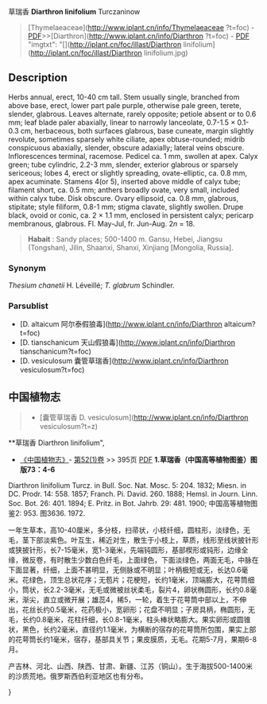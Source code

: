 草瑞香 **Diarthron linifolium** Turczaninow

> [Thymelaeaceae](http://www.iplant.cn/info/Thymelaeaceae ?t=foc) - [PDF](http://iplant.cn/foc/pdf/Thymelaeaceae.pdf)>>[Diarthron](http://www.iplant.cn/info/Diarthron ?t=foc) - [PDF](http://www.iplant.cn/foc/pdf/Diarthron.pdf)
  "imgtxt": "[](http://iplant.cn/foc/illast/Diarthron linifolium](http://iplant.cn/foc/illast/Diarthron linifolium.jpg)

## Description

Herbs annual, erect, 10-40 cm tall. Stem usually single, branched from above base, erect, lower part pale purple, otherwise pale green, terete, slender, glabrous. Leaves alternate, rarely opposite; petiole absent or to 0.6 mm; leaf blade paler abaxially, linear to narrowly lanceolate, 0.7-1.5 × 0.1-0.3 cm, herbaceous, both surfaces glabrous, base cuneate, margin slightly revolute, sometimes sparsely white ciliate, apex obtuse-rounded; midrib conspicuous abaxially, slender, obscure adaxially; lateral veins obscure. Inflorescences terminal, racemose. Pedicel ca. 1 mm, swollen at apex. Calyx green; tube cylindric, 2.2-3 mm, slender, exterior glabrous or sparsely sericeous; lobes 4, erect or slightly spreading, ovate-elliptic, ca. 0.8 mm, apex acuminate. Stamens 4(or 5), inserted above middle of calyx tube; filament short, ca. 0.5 mm; anthers broadly ovate, very small, included within calyx tube. Disk obscure. Ovary ellipsoid, ca. 0.8 mm, glabrous, stipitate; style filiform, 0.8-1 mm; stigma clavate, slightly swollen. Drupe black, ovoid or conic, ca. 2 × 1.1 mm, enclosed in persistent calyx; pericarp membranous, glabrous. Fl. May-Jul, fr. Jun-Aug. 2*n* = 18.


> **Habait** : 
> Sandy places; 500-1400 m. Gansu, Hebei, Jiangsu (Tongshan), Jilin, Shaanxi, Shanxi, Xinjiang [Mongolia, Russia].

### Synonym
*Thesium chanetii* H. Léveillé; *T. glabrum* Schindler.



### Parsublist

* [D.  altaicum  阿尔泰假狼毒](http://www.iplant.cn/info/Diarthron altaicum?t=foc)
* [D.  tianschanicum  天山假狼毒](http://www.iplant.cn/info/Diarthron tianschanicum?t=foc)
* [D.  vesiculosum  囊管草瑞香](http://www.iplant.cn/info/Diarthron vesiculosum?t=foc)

## 中国植物志

> * [囊管草瑞香  D.  vesiculosum](http://www.iplant.cn/info/Diarthron vesiculosum?t=z)


**草瑞香 Diarthron linifolium",


* [《中国植物志》](http://www.iplant.cn/frps)- [第52(1)卷](http://www.iplant.cn/frps/vol/52(1)) >> 395页 [PDF](http://www.iplant.cn/frps/pdf/52(1)/395.PDF)
**1.草瑞香（中国高等植物图鉴）图版73：4-6**

Diarthron linifolium Turcz. in Bull. Soc. Nat. Mosc. 5: 204. 1832; Miesn. in DC. Prodr. 14: 558. 1857; Franch. Pi. David. 260. 1888; Hemsl. in Journ. Linn. Soc. Bot. 26: 401. 1894; E. Pritz. in Bot. Jahrb. 29: 481. 1900; 中国高等植物图鉴2: 953. 图3636. 1972.

一年生草本，高10-40厘米，多分枝，扫帚状，小枝纤细，圆柱形，淡绿色，无毛，茎下部淡紫色。叶互生，稀近对生，散生于小枝上，草质，线形至线状披针形或狭披针形，长7-15毫米，宽1-3毫米，先端钝圆形，基部楔形或钝形，边缘全缘，微反卷，有时散生少数白色纤毛，上面绿色，下面淡绿色，两面无毛，中脉在下面显著，纤细，上面不甚明显，无侧脉或不明显；叶柄极短或无，长达0.6毫米。花绿色，顶生总状花序；无苞片；花梗短，长约1毫米，顶端膨大，花萼筒细小，筒状，长2.2-3毫米，无毛或微被丝状柔毛，裂片4，卵状椭圆形，长约0.8毫米，渐尖，直立或微开展；雄蕊4，稀5，一轮，着生于花萼筒中部以上，不伸出，花丝长约0.5毫米，花药极小，宽卵形；花盘不明显；子房具柄，椭圆形，无毛，长约0.8毫米，花柱纤细，长0.8-1毫米，柱头棒状略膨大。果实卵形或圆锥状，黑色，长约2毫米，直径约1.1毫米，为横断的宿存的花萼筒所包围，果实上部的花萼筒长约1毫米，宿存，基部具关节；果皮膜质，无毛。花期5-7月，果期6-8月。

产吉林、河北、山西、陕西、甘肃、新疆、江苏（铜山）。生于海拔500-1400米的沙质荒地。俄罗斯西伯利亚地区也有分布。



}